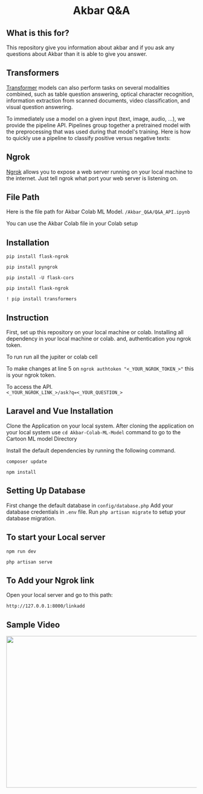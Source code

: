 <h1 align="center">
    <b> Akbar Q&A </b> 
<br>
</h1>

## What is this for?
This repository give you information about akbar and if you ask any questions about Akbar than it is able to give you answer. 

## Transformers
[Transformer](https://pypi.org/project/transformers/) models can also perform tasks on several modalities combined, such as table question answering, optical character recognition, information extraction from scanned documents, video classification, and visual question answering.

To immediately use a model on a given input (text, image, audio, ...), we provide the pipeline API. Pipelines group together a pretrained model with the preprocessing that was used during that model's training. Here is how to quickly use a pipeline to classify positive versus negative texts:

## Ngrok
[Ngrok](https://ngrok.com/docs) allows you to expose a web server running on your local machine to the internet. Just tell ngrok what port your web server is listening on.


## File Path
Here is the file path for Akbar Colab ML Model.
```/Akbar_Q&A/Q&A_API.ipynb```

You can use the Akbar Colab file in your Colab setup

## Installation
```pip install flask-ngrok```

```pip install pyngrok```

```pip install -U flask-cors```

```pip install flask-ngrok```

```! pip install transformers```

## Instruction
First, set up this repository on your local machine or colab.
Installing all dependency in your local machine or colab.
and, authentication you ngrok token. 
 
To run 
run all the jupiter or colab cell

To make changes
at line 5 on ```ngrok authtoken "<_YOUR_NGROK_TOKEN_>"``` this is your ngrok token.

To access the API.<br>
```<_YOUR_NGROK_LINK_>/ask?q=<_YOUR_QUESTION_>```




## Laravel and Vue Installation

Clone the Application on your local system.
After cloning the application on your local system use ```cd Akbar-Colab-ML-Model``` command to go to the Cartoon ML model Directory 

Install the default dependencies by running the following command.

```composer update```

```npm install```

## Setting Up Database

First change the default database in ```config/database.php```
Add your database credentials in ```.env``` file.
Run ```php artisan migrate``` to setup your database migration.


## To start your Local server


```npm run dev```

```php artisan serve```


## To Add your Ngrok link 


Open your local server and go to this path:

```http://127.0.0.1:8000/linkadd```


## Sample Video 

<img src="./docs/colab.gif" width="700" height="400" />










